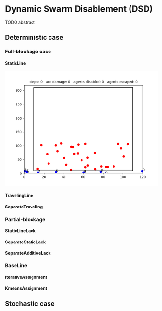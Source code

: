 # Dynamic Swarm Disablement (DSD)

TODO abstract

## Deterministic case

### Full-blockage case

#### StaticLine

![StaticLinePlanner](readme_gifs/StaticLinePlanner_readme.gif)

#### TravelingLine

#### SeparateTraveling

### Partial-blockage

#### StaticLineLack

#### SeparateStaticLack

#### SeparateAdditiveLack

### BaseLine

#### IterativeAssignment

#### KmeansAssignment

## Stochastic case




